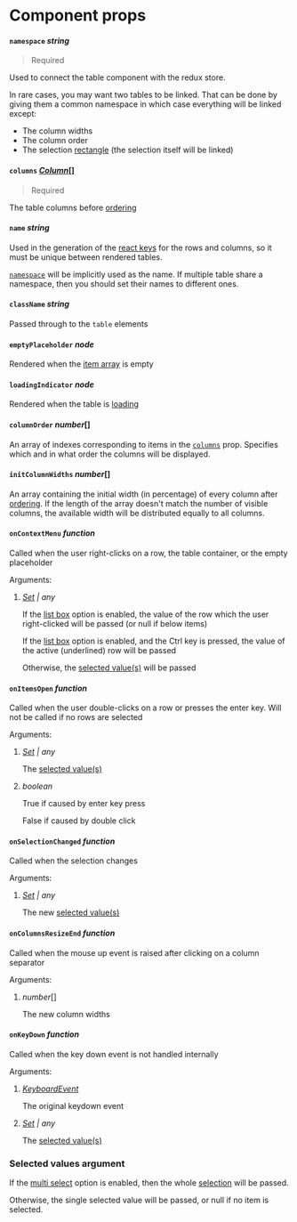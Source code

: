 # Component props

#### `namespace`  *string*

>  Required

Used to connect the table component with the redux store.

In rare cases, you may want two tables to be linked. That can be done by giving them a common namespace in which case everything will be linked except:

* The column widths
* The column order
* The selection <u>rectangle</u> (the selection itself will be linked)

#### `columns` *[Column](./column.md)*[]

> Required

The table columns before [ordering][columnOrder]

#### `name`  *string*

Used in the generation of the [react keys](https://reactjs.org/docs/lists-and-keys.html#keys) for the rows and columns, so it must be unique between rendered tables.

[`namespace`](#namespace-string) will be implicitly used as the name. If multiple table share a namespace, then you should set their names to different ones.

#### `className` *string*

Passed through to the `table` elements

#### `emptyPlaceholder` *node*

Rendered when the [item array][tableItems] is empty

#### `loadingIndicator` *node*

Rendered when the table is [loading](isLoading)

#### `columnOrder` *number*[]

An array of indexes corresponding to items in the [`columns`][columns] prop. Specifies which and in what order the columns will be displayed.

#### `initColumnWidths` *number*[]

An array containing the initial width (in percentage) of every column after [ordering][columnOrder]. If the length of the array doesn't match the number of visible columns, the available width will be distributed equally to all columns.

#### `onContextMenu` *function*

Called when the user right-clicks on a row, the table container, or the empty placeholder

Arguments:

1. *[Set][set] \| any*

   If the [list box][listBox] option is enabled, the value of the row which the user right-clicked will be passed (or null if below items)

   If the [list box][listBox] option is enabled, and the Ctrl key is pressed, the value of the active (underlined) row will be passed

   Otherwise, the [selected value(s)][selectedValues] will be passed

#### `onItemsOpen` *function*

Called when the user double-clicks on a row or presses the enter key. Will not be called if no rows are selected

Arguments:

1. *[Set][set] \| any*

   The [selected value(s)][selectedValues]

2. *boolean*

   True if caused by enter key press

   False if caused by double click

#### `onSelectionChanged` *function*

Called when the selection changes

Arguments:

1. *[Set][set] \| any*

   The new [selected value(s)][selectedValues]

#### `onColumnsResizeEnd` *function*

Called when the mouse up event is raised after clicking on a column separator

Arguments:

1. *number*[]

   The new column widths

#### `onKeyDown` *function*

Called when the key down event is not handled internally

Arguments:

1. *[KeyboardEvent](https://developer.mozilla.org/en-US/docs/Web/API/KeyboardEvent)*

   The original keydown event

2. *[Set][set] \| any*

   The [selected value(s)][selectedValues]

### Selected values argument

If the [multi select][multiSelect] option is enabled, then the whole [selection][selection] will be passed.

Otherwise, the single selected value will be passed, or null if no item is selected.



[set]: https://developer.mozilla.org/en-US/docs/Web/JavaScript/Reference/Global_Objects/Set



[ columns ]: #columns-column
[ columnOrder ]: #columnorder-number
[selectedValues]: #selected-values-argument



[selection]: ./state.md#selection-set
[activeValue]: ./state.md#activevalue-any
[tableItems ]: ./state.md#tableItems-object
[isLoading]: ./state.md#isloading-boolean



[ listBox ]: ./options.md#listbox-boolean
[ multiSelect ]: ./options.md#multiselect-boolean